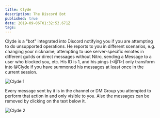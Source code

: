 ```yaml
---
title: Clyde
description: The Discord Bot
published: true
date: 2019-09-06T01:32:53.671Z
tags: 
---
```


Clyde is a "bot" integrated into Discord notifying you if you are attempting to do unsupported operations. He reports to you in different scenarios, e.g. changing your nickname, attempting to use server-specific emotes in different guilds or direct messages without Nitro, sending a Message to a user who blocked you, etc. His ID is 1, and his pings (<@1>) only transform into @Clyde if you have summoned his messages at least once in the current session.

![Clyde 1](https://raw.githubusercontent.com/DiscordiaWiki/wiki/master/uploads/clyde/clyde-1.png "Clyde 1")

Every message sent by it is in the channel or DM Group you attempted to perform that action in and only visible to you. Also the messages can be removed by clicking on the text below it. 

![Clyde 2](https://raw.githubusercontent.com/DiscordiaWiki/wiki/master/uploads/clyde/newclyde.png "Clyde's User Profile")

